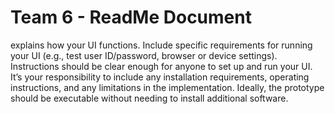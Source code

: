 # Team 6 - ReadMe Document
explains how your UI functions. Include specific
requirements for running your UI (e.g., test user ID/password, browser or
device settings). Instructions should be clear enough for anyone to set up and
run your UI. It’s your responsibility to include any installation requirements,
operating instructions, and any limitations in the implementation. Ideally, the
prototype should be executable without needing to install additional software.

